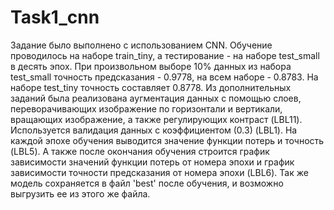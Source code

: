 # Task1_cnn
Задание было выполнено с использованием CNN. Обучение проводилось на наборе train_tiny, а тестирование - на наборе test_small в десять эпох. При произвольном выборе 10% данных из набора test_small точность предсказания - 0.9778, на всем наборе - 0.8783. На наборе test_tiny точность составляет 0.8778.
Из дополнительных заданий была реализована аугментация данных с помощью слоев, переворачивающих изображение по горизонтали и вертикали, вращающих изображение, а также регулирующих контраст (LBL11). Используется валидация данных с коэффициентом (0.3) (LBL1). На каждой эпохе обучения выводится значение функции потерь и точность (LBL5). А также после окончания обучения строится график зависимости значений функции потерь от номера эпохи и график зависимости точности предсказания от номера эпохи (LBL6). Так же модель сохраняется в файл 'best' после обучения, и возможно выгрузить ее из этого же файла.
